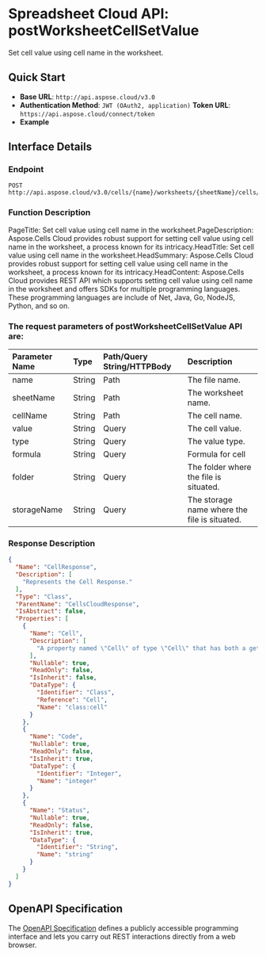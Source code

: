 
# **Spreadsheet Cloud API: postWorksheetCellSetValue**

Set cell value using cell name in the worksheet. 


## **Quick Start**

- **Base URL**: `http://api.aspose.cloud/v3.0`
- **Authentication Method**: `JWT (OAuth2, application)`  **Token URL**: `https://api.aspose.cloud/connect/token`
- **Example** 

## **Interface Details**

### **Endpoint** 

```
POST http://api.aspose.cloud/v3.0/cells/{name}/worksheets/{sheetName}/cells/{cellName}
```
### **Function Description**
PageTitle: Set cell value using cell name in the worksheet.PageDescription: Aspose.Cells Cloud provides robust support for setting cell value using cell name in the worksheet, a process known for its intricacy.HeadTitle: Set cell value using cell name in the worksheet.HeadSummary: Aspose.Cells Cloud provides robust support for setting cell value using cell name in the worksheet, a process known for its intricacy.HeadContent: Aspose.Cells Cloud provides REST API which supports setting cell value using cell name in the worksheet and offers SDKs for multiple programming languages. These programming languages are include of Net, Java, Go, NodeJS, Python, and so on.

### The request parameters of **postWorksheetCellSetValue** API are: 

| Parameter Name | Type | Path/Query String/HTTPBody | Description | 
| :- | :- | :- |:- | 
|name|String|Path|The file name.|
|sheetName|String|Path|The worksheet name.|
|cellName|String|Path|The cell name.|
|value|String|Query|The cell value.|
|type|String|Query|The value type.|
|formula|String|Query|Formula for cell|
|folder|String|Query|The folder where the file is situated.|
|storageName|String|Query|The storage name where the file is situated.|

### **Response Description**
```json
{
  "Name": "CellResponse",
  "Description": [
    "Represents the Cell Response."
  ],
  "Type": "Class",
  "ParentName": "CellsCloudResponse",
  "IsAbstract": false,
  "Properties": [
    {
      "Name": "Cell",
      "Description": [
        "A property named \"Cell\" of type \"Cell\" that has both a getter and a setter."
      ],
      "Nullable": true,
      "ReadOnly": false,
      "IsInherit": false,
      "DataType": {
        "Identifier": "Class",
        "Reference": "Cell",
        "Name": "class:cell"
      }
    },
    {
      "Name": "Code",
      "Nullable": true,
      "ReadOnly": false,
      "IsInherit": true,
      "DataType": {
        "Identifier": "Integer",
        "Name": "integer"
      }
    },
    {
      "Name": "Status",
      "Nullable": true,
      "ReadOnly": false,
      "IsInherit": true,
      "DataType": {
        "Identifier": "String",
        "Name": "string"
      }
    }
  ]
}
```


## OpenAPI Specification

The [OpenAPI Specification](https://reference.aspose.cloud/cells/#/CellsController/PostWorksheetCellSetValue) defines a publicly accessible programming interface and lets you carry out REST interactions directly from a web browser.
